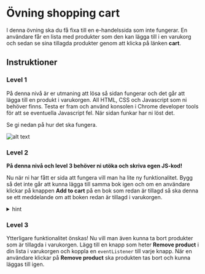 # Övning shopping cart

I denna övning ska du få fixa till en e-handelssida som inte fungerar. En användare får en lista med produkter som den kan lägga till i en varukorg och sedan se sina tillagda produkter genom att klicka på länken **cart**.

## Instruktioner

### Level 1

På denna nivå är er utmaning att lösa så sidan fungerar och det går att lägga till en produkt i varukorgen.
All HTML, CSS och Javascript som ni behöver finns. Testa er fram och använd konsolen i Chrome developer tools för att se eventuella Javascript fel. När sidan funkar har ni löst det.

Se gi nedan på hur det ska fungera.

![alt text](shopping-cart-example.gif)

### Level 2

**På denna nivå och level 3 behöver ni utöka och skriva egen JS-kod!**

Nu när ni har fått er sida att fungera vill man ha lite ny funktionalitet. Bygg så det inte går att kunna lägga till samma bok igen och om en användare klickar på knappen **Add to cart** på en bok som redan är tillagd så ska denna se ett meddelande om att boken redan är tillagd i varukorgen.

<details>
    <summary>hint</summary>
    Använd for-loop för att söka igenom din array efter samma produkt.
</details>

### Level 3

Ytterligare funktionalitet önskas! Nu vill man även kunna ta bort produkter som är tillagda i varukorgen.
Lägg till en knapp som heter **Remove product** i din lista i varukorgen och koppla en `eventListener` till varje knapp. När en användare klickar på **Remove product** ska produkten tas bort och kunna läggas till igen.
